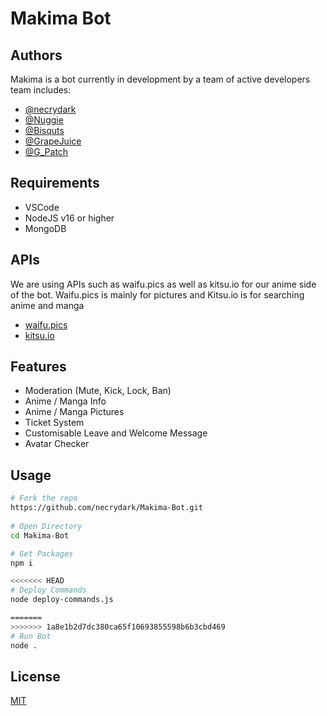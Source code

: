 # Makima Bot


## Authors
Makima is a bot currently in development by a team of active developers team includes:

- [@necrydark](https://github.com/necrydark)  
- [@Nuggie](https://github.com/Nuggie67)
- [@Bisquts](https://github.com/MorganMartin56)
- [@GrapeJuice](https://github.com/TheGrapeJuice)
- [@G_Patch](https://github.com/Gpatch)


## Requirements
- VSCode
- NodeJS v16 or higher
- MongoDB

## APIs

We are using APIs such as waifu.pics as well as kitsu.io for our anime side of the bot. 
Waifu.pics is mainly for pictures and Kitsu.io is for searching anime and manga

- [waifu.pics](https://waifu.pics/docs)
- [kitsu.io](https://kitsu.docs.apiary.io/#)

## Features

- Moderation (Mute, Kick, Lock, Ban)
- Anime / Manga Info
- Anime / Manga Pictures
- Ticket System
- Customisable Leave and Welcome Message
- Avatar Checker


## Usage

```bash
# Fork the repo
https://github.com/necrydark/Makima-Bot.git
 
# Open Directory
cd Makima-Bot

# Get Packages
npm i

<<<<<<< HEAD
# Deploy Commands
node deploy-commands.js

=======
>>>>>>> 1a8e1b2d7dc380ca65f10693855598b6b3cbd469
# Run Bot
node .
```

## License

[MIT](https://choosealicense.com/licenses/mit/)
